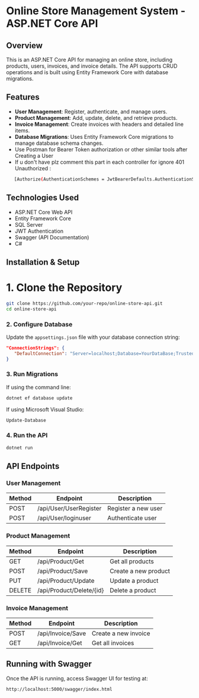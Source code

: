 # Online Store Management System - ASP.NET Core API

## Overview
This is an ASP.NET Core API for managing an online store, including products, users, invoices, and invoice details. The API supports CRUD operations and is built using Entity Framework Core with database migrations.

## Features
- **User Management**: Register, authenticate, and manage users.
- **Product Management**: Add, update, delete, and retrieve products.
- **Invoice Management**: Create invoices with headers and detailed line items.
- **Database Migrations**: Uses Entity Framework Core migrations to manage database schema changes.
- Use Postman for Bearer Token authorization or other  similar tools after Creating a User
- If u don't have plz comment this part in each controller for ignore 401 Unauthorized : 
```sh
   [Authorize(AuthenticationSchemes = JwtBearerDefaults.AuthenticationScheme)] 
```

## Technologies Used
- ASP.NET Core Web API
- Entity Framework Core
- SQL Server
- JWT Authentication
- Swagger (API Documentation)
- C#

## Installation & Setup
# 1. Clone the Repository
```sh
git clone https://github.com/your-repo/online-store-api.git
cd online-store-api
```

### 2. Configure Database
Update the `appsettings.json` file with your database connection string:
```json
"ConnectionStrings": {
   "DefaultConnection": "Server=localhost;Database=YourDataBase;Trusted_Connection=True;TrustServerCertificate=True;"
}
```

### 3. Run Migrations
If using the command line:
```sh
dotnet ef database update
```
If using Microsoft Visual Studio:
```sh
Update-Database
```

### 4. Run the API
```sh
dotnet run
```

###

## API Endpoints
### User Management
| Method | Endpoint           | Description          |
|--------|------------------|----------------------|
| POST   | /api/User/UserRegister | Register a new user |
| POST   | /api/User/loginuser    | Authenticate user   |

### Product Management
| Method | Endpoint         | Description               |
|--------|----------------|-----------------------------|
| GET    | /api/Product/Get  | Get all products         |
| POST   | /api/Product/Save  | Create a new product    |
| PUT    | /api/Product/Update | Update a product       |
| DELETE | /api/Product/Delete/{id} | Delete a product  |

### Invoice Management
| Method | Endpoint               | Description              |
|--------|----------------------|----------------------------|
| POST   | /api/Invoice/Save       | Create a new invoice    |
| GET    | /api/Invoice/Get         | Get all invoices       |

## Running with Swagger
Once the API is running, access Swagger UI for testing at:
```
http://localhost:5000/swagger/index.html
```


